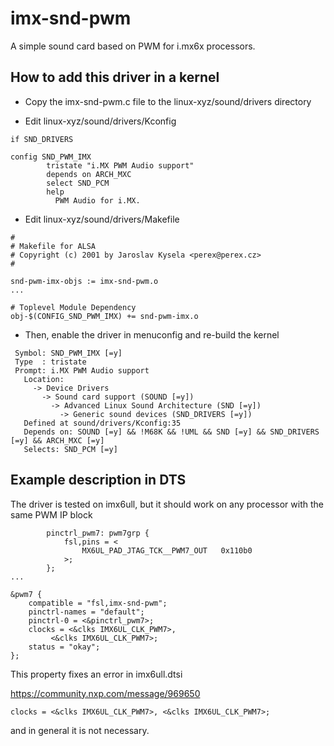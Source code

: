 # imx-snd-pwm

A simple sound card based on PWM for i.mx6x processors.

## How to add this driver in a kernel

* Copy the imx-snd-pwm.c file to the linux-xyz/sound/drivers directory

* Edit linux-xyz/sound/drivers/Kconfig

```
if SND_DRIVERS

config SND_PWM_IMX
        tristate "i.MX PWM Audio support"
        depends on ARCH_MXC
        select SND_PCM
        help
          PWM Audio for i.MX.
```

* Edit linux-xyz/sound/drivers/Makefile

```
#
# Makefile for ALSA
# Copyright (c) 2001 by Jaroslav Kysela <perex@perex.cz>
#

snd-pwm-imx-objs := imx-snd-pwm.o
...

# Toplevel Module Dependency
obj-$(CONFIG_SND_PWM_IMX) += snd-pwm-imx.o
```

* Then, enable the driver in menuconfig and re-build the kernel

```
 Symbol: SND_PWM_IMX [=y]
 Type  : tristate
 Prompt: i.MX PWM Audio support
   Location:
     -> Device Drivers
       -> Sound card support (SOUND [=y])
         -> Advanced Linux Sound Architecture (SND [=y])
           -> Generic sound devices (SND_DRIVERS [=y])
   Defined at sound/drivers/Kconfig:35
   Depends on: SOUND [=y] && !M68K && !UML && SND [=y] && SND_DRIVERS [=y] && ARCH_MXC [=y]
   Selects: SND_PCM [=y]

```

## Example description in DTS

The driver is tested on imx6ull, but it should work on any processor with the same PWM IP block

```
		pinctrl_pwm7: pwm7grp {
			fsl,pins = <
				MX6UL_PAD_JTAG_TCK__PWM7_OUT   0x110b0
			>;
		};
...

&pwm7 {
	compatible = "fsl,imx-snd-pwm";
	pinctrl-names = "default";
	pinctrl-0 = <&pinctrl_pwm7>;
	clocks = <&clks IMX6UL_CLK_PWM7>,
		 <&clks IMX6UL_CLK_PWM7>;
	status = "okay";
};

```

This property fixes an error in imx6ull.dtsi

https://community.nxp.com/message/969650

```
clocks = <&clks IMX6UL_CLK_PWM7>, <&clks IMX6UL_CLK_PWM7>;
```

and in general it is not necessary.
